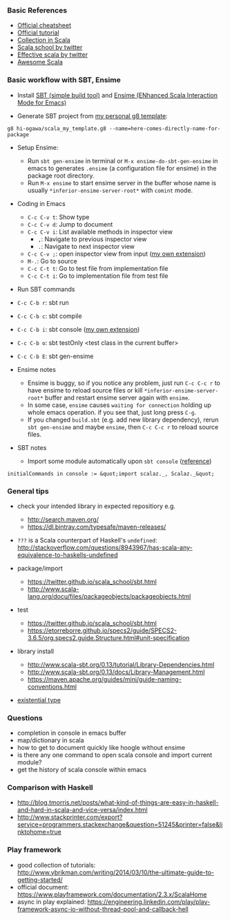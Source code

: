 <!--
{
  "title": "Scala Notes",
  "date": "2015-11-28T21:22:44.000Z",
  "category": "",
  "tags": [
    "scala"
  ],
  "draft": false
}
-->

### Basic References

- [Official cheatsheet](http://docs.scala-lang.org/cheatsheets/)
- [Official tutorial](http://docs.scala-lang.org/tutorials/)
- [Collection in Scala](http://docs.scala-lang.org/overviews/collections/introduction.html)
- [Scala school by twitter](http://twitter.github.io/scala_school/)
- [Effective scala by twitter](http://twitter.github.io/effectivescala/)
- [Awesome Scala](https://github.com/lauris/awesome-scala)

### Basic workflow with SBT, Ensime

- Install
[SBT (simple build tool)](https://twitter.github.io/scala_school/sbt.html) and
[Ensime (ENhanced Scala Interaction Mode for Emacs)](https://github.com/ensime/ensime-emacs)

- Generate SBT project from [my personal g8 template](https://github.com/hi-ogawa/scala_my_template.g8):
```
g8 hi-ogawa/scala_my_template.g8 --name=here-comes-directly-name-for-package
```

- Setup Ensime:
  - Run `sbt gen-ensime` in terminal or `M-x ensime-do-sbt-gen-ensime` in emacs to generates `.ensime` (a configuration file for ensime) in the package root directory.
  - Run `M-x ensime` to start ensime server in the buffer whose name is usually `*inferior-ensime-server-root*` with `comint` mode.

- Coding in Emacs
  - `C-c C-v t`: Show type
  - `C-c C-v d`: Jump to document
  - `C-c C-v i`: List available methods in inspector view
     - `,`: Navigate to previous inspector view
     - `.`: Navigate to next inspector view
  - `C-c C-v ;`: open inspector view from input ([my own extension]())
  - `M-.`: Go to source
  - `C-c C-t t`: Go to test file from implementation file
  - `C-c C-t i`: Go to implementation file from test file

- Run SBT commands
 - `C-c C-b r`: sbt run
 - `C-c C-b c`: sbt compile
 - `C-c C-b i`: sbt console ([my own extension]())
 - `C-c C-b o`: sbt testOnly &lt;test class in the current buffer>
 - `C-c C-b E`: sbt gen-ensime

- Ensime notes
  - Ensime is buggy, so if you notice any problem, just run `C-c C-c r` to have ensime to reload source files or kill `*inferior-ensime-server-root*` buffer and restart ensime server again with `ensime`.
  - In some case, `ensime` causes `waiting for connection` holding up whole emacs operation. if you see that, just long press `C-g`.
  - If you changed `build.sbt` (e.g. add new library dependency), rerun `sbt gen-ensime` and maybe `ensime`, then `C-c C-c r` to reload source files.

- SBT notes
  - Import some module automatically upon `sbt console` ([reference](http://stackoverflow.com/questions/19446406/scala-how-can-i-install-a-package-system-wide-for-working-with-in-the-repl))
```
initialCommands in console := &quot;import scalaz._, Scalaz._&quot;
```


### General tips

- check your intended library in expected repositiory e.g.
  - http://search.maven.org/
  - https://dl.bintray.com/typesafe/maven-releases/

- `???` is a Scala counterpart of Haskell's `undefined`:
http://stackoverflow.com/questions/8943967/has-scala-any-equivalence-to-haskells-undefined
- package/import
  - https://twitter.github.io/scala_school/sbt.html
  - http://www.scala-lang.org/docu/files/packageobjects/packageobjects.html

- test
  - https://twitter.github.io/scala_school/sbt.html
  - https://etorreborre.github.io/specs2/guide/SPECS2-3.6.5/org.specs2.guide.Structure.html#unit-specification
- library install
  - http://www.scala-sbt.org/0.13/tutorial/Library-Dependencies.html
  - http://www.scala-sbt.org/0.13/docs/Library-Management.html
  - https://maven.apache.org/guides/mini/guide-naming-conventions.html
- [existential type](http://www.drmaciver.com/2008/03/existential-types-in-scala/)


### Questions

- completion in console in emacs buffer
- map/dictionary in scala
- how to get to document quickly like hoogle without ensime
- is there any one command to open scala console and import current module?
- get the history of scala console within emacs


### Comparison with Haskell

- http://blog.tmorris.net/posts/what-kind-of-things-are-easy-in-haskell-and-hard-in-scala-and-vice-versa/index.html
- http://www.stackprinter.com/export?service=programmers.stackexchange&question=51245&printer=false&linktohome=true

### Play framework

- good collection of tutorials: http://www.ybrikman.com/writing/2014/03/10/the-ultimate-guide-to-getting-started/
- official document: https://www.playframework.com/documentation/2.3.x/ScalaHome
- async in play explained: https://engineering.linkedin.com/play/play-framework-async-io-without-thread-pool-and-callback-hell